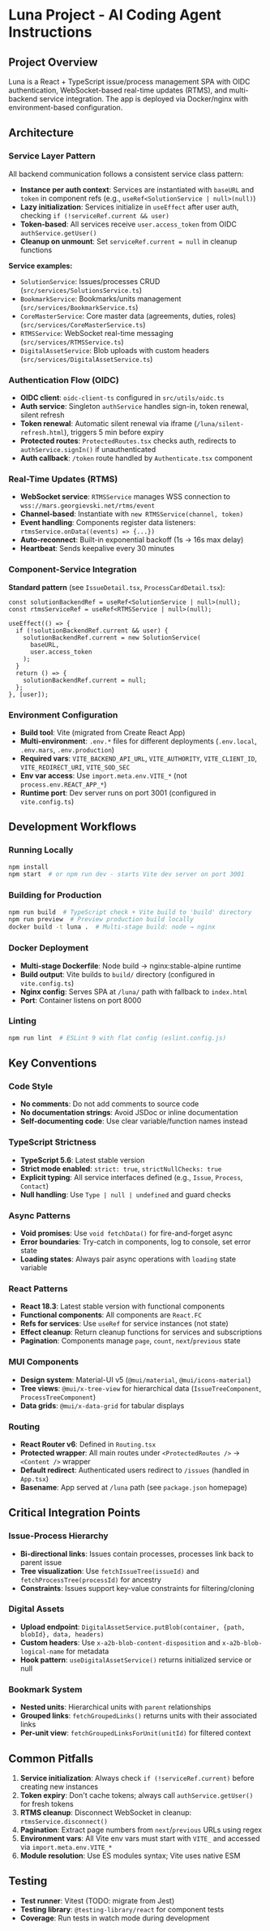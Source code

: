 # Luna Project - AI Coding Agent Instructions

## Project Overview

Luna is a React + TypeScript issue/process management SPA with OIDC authentication, WebSocket-based real-time updates (RTMS), and multi-backend service integration. The app is deployed via Docker/nginx with environment-based configuration.

## Architecture

### Service Layer Pattern

All backend communication follows a consistent service class pattern:

- **Instance per auth context**: Services are instantiated with `baseURL` and `token` in component refs (e.g., `useRef<SolutionService | null>(null)`)
- **Lazy initialization**: Services initialize in `useEffect` after user auth, checking `if (!serviceRef.current && user)`
- **Token-based**: All services receive `user.access_token` from OIDC `authService.getUser()`
- **Cleanup on unmount**: Set `serviceRef.current = null` in cleanup functions

**Service examples:**

- `SolutionService`: Issues/processes CRUD (`src/services/SolutionsService.ts`)
- `BookmarkService`: Bookmarks/units management (`src/services/BookmarkService.ts`)
- `CoreMasterService`: Core master data (agreements, duties, roles) (`src/services/CoreMasterService.ts`)
- `RTMSService`: WebSocket real-time messaging (`src/services/RTMSService.ts`)
- `DigitalAssetService`: Blob uploads with custom headers (`src/services/DigitalAssetService.ts`)

### Authentication Flow (OIDC)

- **OIDC client**: `oidc-client-ts` configured in `src/utils/oidc.ts`
- **Auth service**: Singleton `authService` handles sign-in, token renewal, silent refresh
- **Token renewal**: Automatic silent renewal via iframe (`/luna/silent-refresh.html`), triggers 5 min before expiry
- **Protected routes**: `ProtectedRoutes.tsx` checks auth, redirects to `authService.signIn()` if unauthenticated
- **Auth callback**: `/token` route handled by `Authenticate.tsx` component

### Real-Time Updates (RTMS)

- **WebSocket service**: `RTMSService` manages WSS connection to `wss://mars.georgievski.net/rtms/event`
- **Channel-based**: Instantiate with `new RTMSService(channel, token)`
- **Event handling**: Components register data listeners: `rtmsService.onData((events) => {...})`
- **Auto-reconnect**: Built-in exponential backoff (1s → 16s max delay)
- **Heartbeat**: Sends keepalive every 30 minutes

### Component-Service Integration

**Standard pattern** (see `IssueDetail.tsx`, `ProcessCardDetail.tsx`):

```tsx
const solutionBackendRef = useRef<SolutionService | null>(null);
const rtmsServiceRef = useRef<RTMSService | null>(null);

useEffect(() => {
  if (!solutionBackendRef.current && user) {
    solutionBackendRef.current = new SolutionService(
      baseURL,
      user.access_token
    );
  }
  return () => {
    solutionBackendRef.current = null;
  };
}, [user]);
```

### Environment Configuration

- **Build tool**: Vite (migrated from Create React App)
- **Multi-environment**: `.env.*` files for different deployments (`.env.local`, `.env.mars`, `.env.production`)
- **Required vars**: `VITE_BACKEND_API_URL`, `VITE_AUTHORITY`, `VITE_CLIENT_ID`, `VITE_REDIRECT_URI`, `VITE_SOD_SEC`
- **Env var access**: Use `import.meta.env.VITE_*` (not `process.env.REACT_APP_*`)
- **Runtime port**: Dev server runs on port 3001 (configured in `vite.config.ts`)

## Development Workflows

### Running Locally

```bash
npm install
npm start  # or npm run dev - starts Vite dev server on port 3001
```

### Building for Production

```bash
npm run build  # TypeScript check + Vite build to 'build' directory
npm run preview  # Preview production build locally
docker build -t luna .  # Multi-stage build: node → nginx
```

### Docker Deployment

- **Multi-stage Dockerfile**: Node build → nginx:stable-alpine runtime
- **Build output**: Vite builds to `build/` directory (configured in `vite.config.ts`)
- **Nginx config**: Serves SPA at `/luna/` path with fallback to `index.html`
- **Port**: Container listens on port 8000

### Linting

```bash
npm run lint  # ESLint 9 with flat config (eslint.config.js)
```

## Key Conventions

### Code Style

- **No comments**: Do not add comments to source code
- **No documentation strings**: Avoid JSDoc or inline documentation
- **Self-documenting code**: Use clear variable/function names instead

### TypeScript Strictness

- **TypeScript 5.6**: Latest stable version
- **Strict mode enabled**: `strict: true`, `strictNullChecks: true`
- **Explicit typing**: All service interfaces defined (e.g., `Issue`, `Process`, `Contact`)
- **Null handling**: Use `Type | null | undefined` and guard checks

### Async Patterns

- **Void promises**: Use `void fetchData()` for fire-and-forget async
- **Error boundaries**: Try-catch in components, log to console, set error state
- **Loading states**: Always pair async operations with `loading` state variable

### React Patterns

- **React 18.3**: Latest stable version with functional components
- **Functional components**: All components are `React.FC`
- **Refs for services**: Use `useRef` for service instances (not state)
- **Effect cleanup**: Return cleanup functions for services and subscriptions
- **Pagination**: Components manage `page`, `count`, `next`/`previous` state

### MUI Components

- **Design system**: Material-UI v5 (`@mui/material`, `@mui/icons-material`)
- **Tree views**: `@mui/x-tree-view` for hierarchical data (`IssueTreeComponent`, `ProcessTreeComponent`)
- **Data grids**: `@mui/x-data-grid` for tabular displays

### Routing

- **React Router v6**: Defined in `Routing.tsx`
- **Protected wrapper**: All main routes under `<ProtectedRoutes />` → `<Content />` wrapper
- **Default redirect**: Authenticated users redirect to `/issues` (handled in `App.tsx`)
- **Basename**: App served at `/luna` path (see `package.json` homepage)

## Critical Integration Points

### Issue-Process Hierarchy

- **Bi-directional links**: Issues contain processes, processes link back to parent issue
- **Tree visualization**: Use `fetchIssueTree(issueId)` and `fetchProcessTree(processId)` for ancestry
- **Constraints**: Issues support key-value constraints for filtering/cloning

### Digital Assets

- **Upload endpoint**: `DigitalAssetService.putBlob(container, {path, blobId}, data, headers)`
- **Custom headers**: Use `x-a2b-blob-content-disposition` and `x-a2b-blob-logical-name` for metadata
- **Hook pattern**: `useDigitalAssetService()` returns initialized service or null

### Bookmark System

- **Nested units**: Hierarchical units with `parent` relationships
- **Grouped links**: `fetchGroupedLinks()` returns units with their associated links
- **Per-unit view**: `fetchGroupedLinksForUnit(unitId)` for filtered context

## Common Pitfalls

1. **Service initialization**: Always check `if (!serviceRef.current)` before creating new instances
2. **Token expiry**: Don't cache tokens; always call `authService.getUser()` for fresh tokens
3. **RTMS cleanup**: Disconnect WebSocket in cleanup: `rtmsService.disconnect()`
4. **Pagination**: Extract page numbers from `next`/`previous` URLs using regex
5. **Environment vars**: All Vite env vars must start with `VITE_` and accessed via `import.meta.env.VITE_*`
6. **Module resolution**: Use ES modules syntax; Vite uses native ESM

## Testing

- **Test runner**: Vitest (TODO: migrate from Jest)
- **Testing library**: `@testing-library/react` for component tests
- **Coverage**: Run tests in watch mode during development
